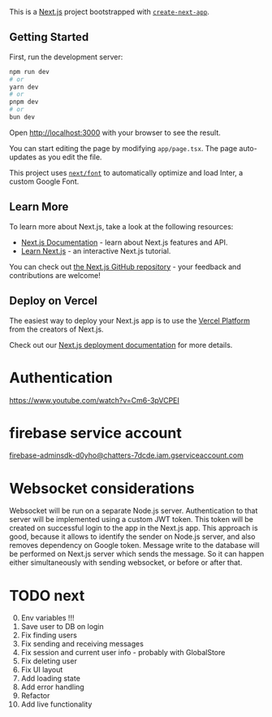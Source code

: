 This is a [Next.js](https://nextjs.org/) project bootstrapped with [`create-next-app`](https://github.com/vercel/next.js/tree/canary/packages/create-next-app).

## Getting Started

First, run the development server:

```bash
npm run dev
# or
yarn dev
# or
pnpm dev
# or
bun dev
```

Open [http://localhost:3000](http://localhost:3000) with your browser to see the result.

You can start editing the page by modifying `app/page.tsx`. The page auto-updates as you edit the file.

This project uses [`next/font`](https://nextjs.org/docs/basic-features/font-optimization) to automatically optimize and load Inter, a custom Google Font.

## Learn More

To learn more about Next.js, take a look at the following resources:

- [Next.js Documentation](https://nextjs.org/docs) - learn about Next.js features and API.
- [Learn Next.js](https://nextjs.org/learn) - an interactive Next.js tutorial.

You can check out [the Next.js GitHub repository](https://github.com/vercel/next.js/) - your feedback and contributions are welcome!

## Deploy on Vercel

The easiest way to deploy your Next.js app is to use the [Vercel Platform](https://vercel.com/new?utm_medium=default-template&filter=next.js&utm_source=create-next-app&utm_campaign=create-next-app-readme) from the creators of Next.js.

Check out our [Next.js deployment documentation](https://nextjs.org/docs/deployment) for more details.



# Authentication
https://www.youtube.com/watch?v=Cm6-3pVCPEI

# firebase service account
firebase-adminsdk-d0yho@chatters-7dcde.iam.gserviceaccount.com


# Websocket considerations
Websocket will be run on a separate Node.js server. Authentication to that server will be
implemented using a custom JWT token. This token will be created on successful login to the
app in the Next.js app. This approach is good, because it allows to identify the sender
on Node.js server, and also removes dependency on Google token.
Message write to the database will be performed on Next.js server which sends the message.
So it can happen either simultaneously with sending websocket, or before or after that.



# TODO next
0. Env variables !!!
1. Save user to DB on login
2. Fix finding users
3. Fix sending and receiving messages
4. Fix session and current user info - probably with GlobalStore
5. Fix deleting user
6. Fix UI layout
7. Add loading state
8. Add error handling
9. Refactor
10. Add live functionality